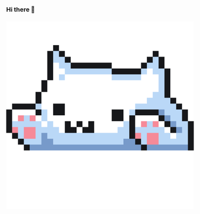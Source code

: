 ### Hi there 👋

###

<p align="center">
  <img src="https://github.com/hen-lima/hen-lima/blob/main/catcutegif.gif" alt="Project Showcase" width="800"/>
</p>

